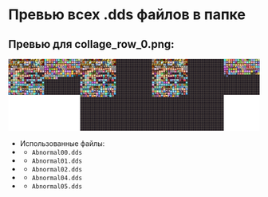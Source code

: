 # Превью всех .dds файлов в папке
## Превью для collage_row_0.png:
![collage_row_0.png](collage_row_0.png)
- Использованные файлы:
- - ``` Abnormal00.dds ```
- - ``` Abnormal01.dds ```
- - ``` Abnormal02.dds ```
- - ``` Abnormal04.dds ```
- - ``` Abnormal05.dds ```
